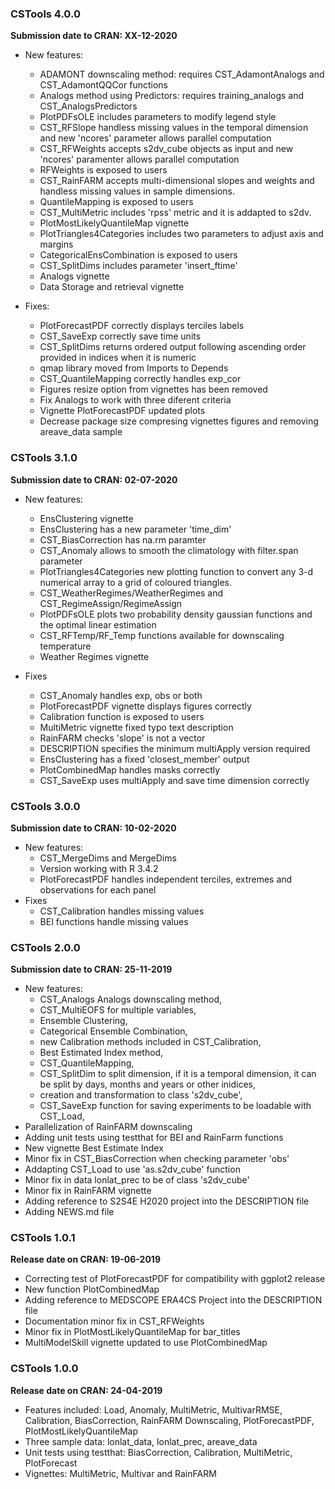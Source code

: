 ### CSTools 4.0.0 
**Submission date to CRAN: XX-12-2020**

- New features:
    + ADAMONT downscaling method: requires CST_AdamontAnalogs and CST_AdamontQQCor functions
    + Analogs method using Predictors: requires training_analogs and  CST_AnalogsPredictors
    + PlotPDFsOLE includes parameters to modify legend style
    + CST_RFSlope handless missing values in the temporal dimension and new 'ncores' parameter allows parallel computation
    + CST_RFWeights accepts s2dv_cube objects as input and new 'ncores' paramenter allows parallel computation
    + RFWeights is exposed to users
    + CST_RainFARM accepts multi-dimensional slopes and weights and handless missing values in sample dimensions.
    + QuantileMapping is exposed to users
    + CST_MultiMetric includes 'rpss' metric and it is addapted to s2dv.
    + PlotMostLikelyQuantileMap vignette
    + PlotTriangles4Categories includes two parameters to adjust axis and margins
    + CategoricalEnsCombination is exposed to users
    + CST_SplitDims includes parameter 'insert_ftime'
    + Analogs vignette
    + Data Storage and retrieval vignette

- Fixes:
    + PlotForecastPDF correctly displays terciles labels 
    + CST_SaveExp correctly save time units
    + CST_SplitDims returns ordered output following ascending order provided in indices when it is numeric
    + qmap library moved from Imports to Depends
    + CST_QuantileMapping correctly handles exp_cor
    + Figures resize option from vignettes has been removed
    + Fix Analogs to work with three diferent criteria
    + Vignette PlotForecastPDF updated plots
    + Decrease package size compresing vignettes figures and removing areave_data sample

### CSTools 3.1.0
**Submission date to CRAN: 02-07-2020**

- New features:
    + EnsClustering vignette
    + EnsClustering has a new parameter 'time_dim'
    + CST_BiasCorrection has na.rm paramter
    + CST_Anomaly allows to smooth the climatology with filter.span parameter
    + PlotTriangles4Categories new plotting function to convert any 3-d numerical array to a grid of coloured triangles.
    + CST_WeatherRegimes/WeatherRegimes and CST_RegimeAssign/RegimeAssign
    + PlotPDFsOLE plots two probability density gaussian functions and the optimal linear estimation
    + CST_RFTemp/RF_Temp functions available for downscaling temperature
    + Weather Regimes vignette

- Fixes
    + CST_Anomaly handles exp, obs or both
    + PlotForecastPDF vignette displays figures correctly
    + Calibration function is exposed to users
    + MultiMetric vignette fixed typo text description
    + RainFARM checks 'slope' is not a vector
    + DESCRIPTION specifies the minimum multiApply version required
    + EnsClustering has a fixed 'closest_member' output
    + PlotCombinedMap handles masks correctly
    + CST_SaveExp uses multiApply and save time dimension correctly

### CSTools 3.0.0
**Submission date to CRAN: 10-02-2020**

- New features:
    + CST_MergeDims and MergeDims
    + Version working with R 3.4.2
    + PlotForecastPDF handles independent terciles, extremes and observations for each panel
- Fixes
    + CST_Calibration handles missing values
    + BEI functions handle missing values

    
### CSTools 2.0.0 
**Submission date to CRAN: 25-11-2019**

- New features: 
    + CST_Analogs Analogs downscaling method, 
    + CST_MultiEOFS for multiple variables, 
    + Ensemble Clustering, 
    + Categorical Ensemble Combination,
    + new Calibration methods included in CST_Calibration, 
    + Best Estimated Index method, 
    + CST_QuantileMapping,
    + CST_SplitDim to split dimension, if it is a temporal dimension, it can be split by days, months and years or other inidices,
    + creation and transformation to class 's2dv_cube', 
    + CST_SaveExp function for saving experiments to be loadable with CST_Load, 
- Parallelization of RainFARM downscaling
- Adding unit tests using testthat for BEI and RainFarm functions
- New vignette Best Estimate Index
- Minor fix in CST_BiasCorrection when checking parameter 'obs'
- Addapting CST_Load to use 'as.s2dv_cube' function
- Minor fix in data lonlat_prec to be of class 's2dv_cube'
- Minor fix in RainFARM vignette
- Adding reference to S2S4E H2020 project into the DESCRIPTION file
- Adding NEWS.md file


### CSTools 1.0.1 
**Release date on CRAN: 19-06-2019**

- Correcting test of PlotForecastPDF for compatibility with ggplot2 release
- New function PlotCombinedMap 
- Adding reference to MEDSCOPE ERA4CS Project into the DESCRIPTION file
- Documentation minor fix in CST_RFWeights
- Minor fix in PlotMostLikelyQuantileMap for bar_titles
- MultiModelSkill vignette updated to use PlotCombinedMap



### CSTools 1.0.0 
**Release date on CRAN: 24-04-2019**

- Features included: Load, Anomaly, MultiMetric, MultivarRMSE, Calibration, BiasCorrection, RainFARM Downscaling, PlotForecastPDF, PlotMostLikelyQuantileMap
- Three sample data: lonlat_data, lonlat_prec, areave_data
- Unit tests using testthat: BiasCorrection, Calibration, MultiMetric, PlotForecast
- Vignettes: MultiMetric, Multivar and RainFARM
